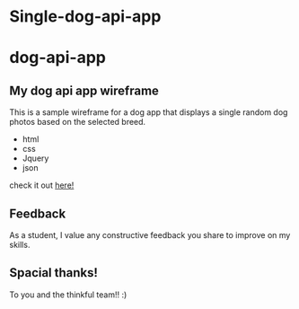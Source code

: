 # Single-dog-api-app
# dog-api-app
## My dog api app wireframe
This is a sample wireframe for a dog app that displays a single random dog photos based on the selected breed. 
- html 
- css
- Jquery 
- json 


check it out [here!](https://nikosamofa.github.io/single-dog-api/)

## Feedback 
As a student, I value any constructive feedback you share to improve on my skills.
## Spacial thanks! 
To you and the thinkful team!! :)
